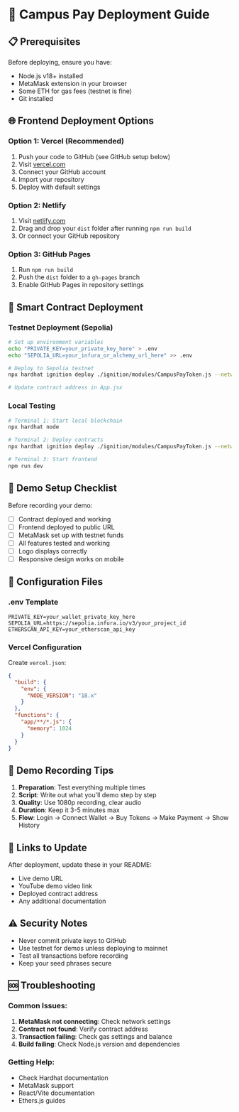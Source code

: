 # 🚀 Campus Pay Deployment Guide

## 📋 Prerequisites

Before deploying, ensure you have:
- Node.js v18+ installed
- MetaMask extension in your browser
- Some ETH for gas fees (testnet is fine)
- Git installed

## 🌐 Frontend Deployment Options

### Option 1: Vercel (Recommended)
1. Push your code to GitHub (see GitHub setup below)
2. Visit [vercel.com](https://vercel.com)
3. Connect your GitHub account
4. Import your repository
5. Deploy with default settings

### Option 2: Netlify
1. Visit [netlify.com](https://netlify.com)
2. Drag and drop your `dist` folder after running `npm run build`
3. Or connect your GitHub repository

### Option 3: GitHub Pages
1. Run `npm run build`
2. Push the `dist` folder to a `gh-pages` branch
3. Enable GitHub Pages in repository settings

## 🔗 Smart Contract Deployment

### Testnet Deployment (Sepolia)
```bash
# Set up environment variables
echo "PRIVATE_KEY=your_private_key_here" > .env
echo "SEPOLIA_URL=your_infura_or_alchemy_url_here" >> .env

# Deploy to Sepolia testnet
npx hardhat ignition deploy ./ignition/modules/CampusPayToken.js --network sepolia

# Update contract address in App.jsx
```

### Local Testing
```bash
# Terminal 1: Start local blockchain
npx hardhat node

# Terminal 2: Deploy contracts
npx hardhat ignition deploy ./ignition/modules/CampusPayToken.js --network localhost

# Terminal 3: Start frontend
npm run dev
```

## 📱 Demo Setup Checklist

Before recording your demo:
- [ ] Contract deployed and working
- [ ] Frontend deployed to public URL
- [ ] MetaMask set up with testnet funds
- [ ] All features tested and working
- [ ] Logo displays correctly
- [ ] Responsive design works on mobile

## 🔧 Configuration Files

### .env Template
```
PRIVATE_KEY=your_wallet_private_key_here
SEPOLIA_URL=https://sepolia.infura.io/v3/your_project_id
ETHERSCAN_API_KEY=your_etherscan_api_key
```

### Vercel Configuration
Create `vercel.json`:
```json
{
  "build": {
    "env": {
      "NODE_VERSION": "18.x"
    }
  },
  "functions": {
    "app/**/*.js": {
      "memory": 1024
    }
  }
}
```

## 🎥 Demo Recording Tips

1. **Preparation**: Test everything multiple times
2. **Script**: Write out what you'll demo step by step
3. **Quality**: Use 1080p recording, clear audio
4. **Duration**: Keep it 3-5 minutes max
5. **Flow**: Login → Connect Wallet → Buy Tokens → Make Payment → Show History

## 🔗 Links to Update

After deployment, update these in your README:
- Live demo URL
- YouTube demo video link
- Deployed contract address
- Any additional documentation

## ⚠️ Security Notes

- Never commit private keys to GitHub
- Use testnet for demos unless deploying to mainnet
- Test all transactions before recording
- Keep your seed phrases secure

## 🆘 Troubleshooting

### Common Issues:
1. **MetaMask not connecting**: Check network settings
2. **Contract not found**: Verify contract address
3. **Transaction failing**: Check gas settings and balance
4. **Build failing**: Check Node.js version and dependencies

### Getting Help:
- Check Hardhat documentation
- MetaMask support
- React/Vite documentation
- Ethers.js guides
